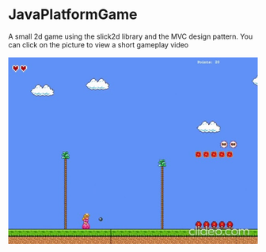 # JavaPlatformGame
A small 2d game using the slick2d library and the MVC design pattern. You can click on the picture to view a short gameplay video
<br/><br/>
[![Gameplay video](https://github.com/maxensdestine/JavaPlatformGame/blob/main/gameplay_thumbnail.jpg)](https://youtu.be/XYE-tySHPqA)
